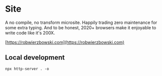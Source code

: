 # Site

A no compile, no transform microsite. Happily trading zero maintenance for some extra typing. And to be honest, 2020+ browsers make it enjoyable to write code like it's 200X.

[https://robwierzbowski.com](https://robwierzbowski.com)

## Local development

```shell
npx http-server . -o
```
